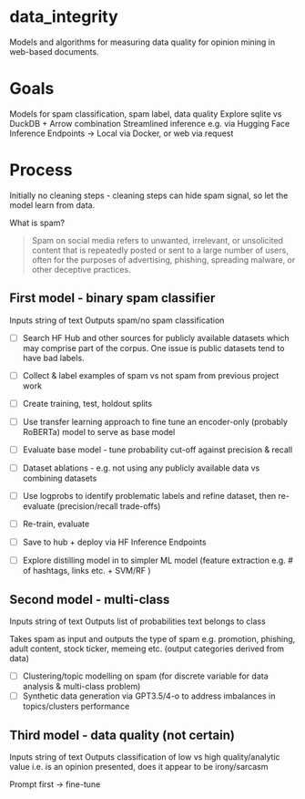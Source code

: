 # data_integrity
Models and algorithms for measuring data quality for opinion mining in web-based documents.

# Goals
Models for spam classification, spam label, data quality
Explore sqlite vs DuckDB + Arrow combination
Streamlined inference e.g. via Hugging Face Inference Endpoints -> Local via Docker, or web via request

# Process

Initially no cleaning steps - cleaning steps can hide spam signal, so let the model learn from data.

What is spam?
> Spam on social media refers to unwanted, irrelevant, or unsolicited content that is repeatedly posted or sent to a large number of users, often for the purposes of advertising, phishing, spreading malware, or other deceptive practices. 

## First model - binary spam  classifier
Inputs string of text
Outputs spam/no spam classification

- [ ] Search HF Hub and other sources for publicly available datasets which may comprise part of the corpus. One issue is public datasets tend to have bad labels. 
- [ ] Collect & label examples of spam vs not spam from previous project work
- [ ] Create training, test, holdout splits
- [ ] Use transfer learning approach to fine tune an encoder-only (probably RoBERTa) model to serve as base model
- [ ] Evaluate base model - tune probability cut-off against precision & recall
- [ ] Dataset ablations - e.g. not using any publicly available data vs combining datasets
- [ ] Use logprobs to identify problematic labels and refine dataset, then re-evaluate (precision/recall trade-offs)
- [ ] Re-train, evaluate
- [ ] Save to hub + deploy via HF Inference Endpoints

- [ ] Explore distilling model in to simpler ML model (feature extraction e.g. # of hashtags, links etc. + SVM/RF )

## Second model - multi-class
Inputs string of text
Outputs list of probabilities text belongs to class

Takes spam as input and outputs the type of spam e.g. promotion, phishing, adult content, stock ticker, memeing etc. (output categories derived from data)

- [ ] Clustering/topic modelling on spam (for discrete variable for data analysis & multi-class problem)
- [ ] Synthetic data generation via GPT3.5/4-o to address imbalances in topics/clusters performance

## Third model - data quality (not certain)
Inputs string of text
Outputs classification of low vs high quality/analytic value i.e. is an opinion presented, does it appear to be irony/sarcasm

Prompt first -> fine-tune
